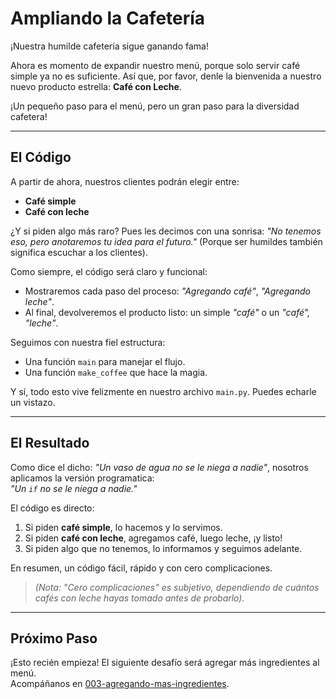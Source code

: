 # Ampliando la Cafetería

¡Nuestra humilde cafetería sigue ganando fama!

Ahora es momento de expandir nuestro menú, porque solo servir café simple ya no es suficiente. Así que, por favor, denle la bienvenida a nuestro nuevo producto estrella: **Café con Leche**. 

¡Un pequeño paso para el menú, pero un gran paso para la diversidad cafetera!

---

## El Código

A partir de ahora, nuestros clientes podrán elegir entre:  
- **Café simple**  
- **Café con leche**  

¿Y si piden algo más raro? Pues les decimos con una sonrisa: *"No tenemos eso, pero anotaremos tu idea para el futuro."* (Porque ser humildes también significa escuchar a los clientes).  

Como siempre, el código será claro y funcional:  
- Mostraremos cada paso del proceso: *"Agregando café"*, *"Agregando leche"*.  
- Al final, devolveremos el producto listo: un simple *"café"* o un *"café", "leche"*.  

Seguimos con nuestra fiel estructura:  
- Una función `main` para manejar el flujo.  
- Una función `make_coffee` que hace la magia.  

Y sí, todo esto vive felizmente en nuestro archivo `main.py`. Puedes echarle un vistazo.

---

## El Resultado

Como dice el dicho: *"Un vaso de agua no se le niega a nadie"*, nosotros aplicamos la versión programatica:  
*"Un `if` no se le niega a nadie."*  

El código es directo:  
1. Si piden **café simple**, lo hacemos y lo servimos.  
2. Si piden **café con leche**, agregamos café, luego leche, ¡y listo!  
3. Si piden algo que no tenemos, lo informamos y seguimos adelante.  

En resumen, un código fácil, rápido y con cero complicaciones.  

> *(Nota: "Cero complicaciones" es subjetivo, dependiendo de cuántos cafés con leche hayas tomado antes de probarlo).*

---

## Próximo Paso

¡Esto recién empieza! El siguiente desafío será agregar más ingredientes al menú.  
Acompáñanos en [003-agregando-mas-ingredientes](../003-agregando-mas-ingredientes).
